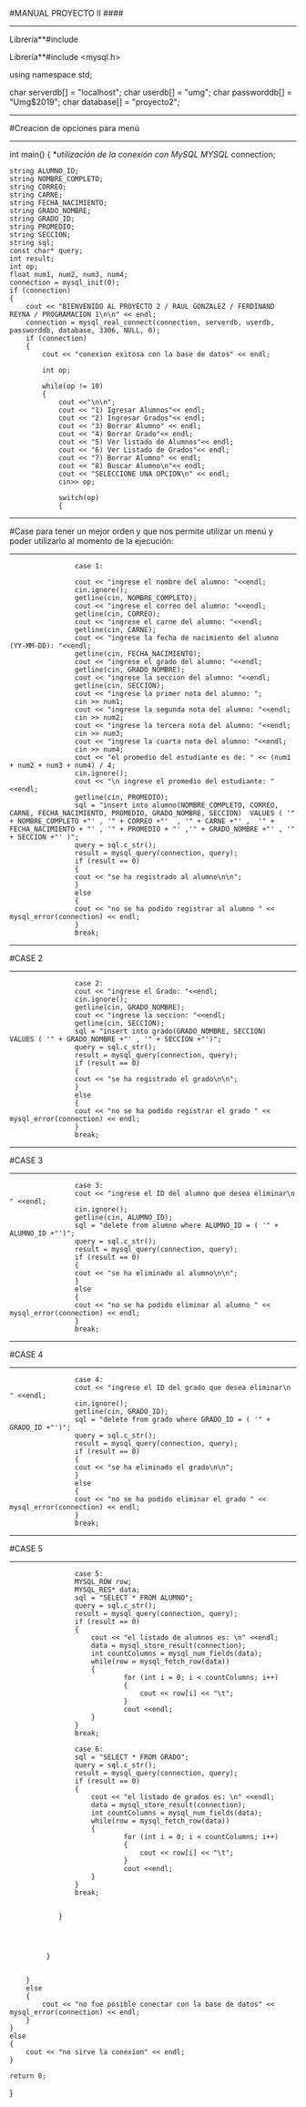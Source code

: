 #MANUAL PROYECTO II ####***Librería**#include <iostream>Librería**#include <mysql.h>using namespace std;char serverdb[] = "localhost";char userdb[] = "umg";char passworddb[] = "Umg$2019";char database[] = "proyecto2";****#Creacion de opciones para menú****int main() {	**utilización de la conexión con MySQL MYSQL* connection;	string ALUMNO_ID;	string NOMBRE_COMPLETO;	string CORREO;	string CARNE;	string FECHA_NACIMIENTO;	string GRADO_NOMBRE;	string GRADO_ID;	string PROMEDIO;	string SECCION;	string sql;	const char* query;	int result;	int op; 	float num1, num2, num3, num4;	connection = mysql_init(0);	if (connection)	{		cout << "BIENVENIDO AL PROYECTO 2 / RAUL GONZALEZ / FERDINAND REYNA / PROGRAMACION 1\n\n" << endl;		connection = mysql_real_connect(connection, serverdb, userdb, passworddb, database, 3306, NULL, 0);		if (connection)		{			cout << "conexion exitosa con la base de datos" << endl;						int op;					    while(op != 10)			{				cout <<"\n\n";				cout << "1) Igresar Alumnos"<< endl;				cout << "2) Ingresar Grados"<< endl;				cout << "3) Borrar Alumno" << endl;				cout << "4) Borrar Grado"<< endl;				cout << "5) Ver listado de Alumnos"<< endl;				cout << "6) Ver Listado de Grados"<< endl;				cout << "7) Borrar Alumno" << endl;				cout << "8) Buscar Alumno\n"<< endl;				cout << "SELECCIONE UNA OPCION\n" << endl;				cin>> op;								switch(op)				{***#Case para tener un mejor orden y que nos permite utilizar un menú y poder utilizarlo al momento de la ejecución:***					case 1: 										cout << "ingrese el nombre del alumno: "<<endl;					cin.ignore();					getline(cin, NOMBRE_COMPLETO);					cout << "ingrese el correo del alumno: "<<endl;					getline(cin, CORREO);					cout << "ingrese el carne del alumno: "<<endl;					getline(cin, CARNE);					cout << "ingrese la fecha de nacimiento del alumno (YY-MM-DD): "<<endl;					getline(cin, FECHA_NACIMIENTO);					cout << "ingrese el grado del alumno: "<<endl;					getline(cin, GRADO_NOMBRE);					cout << "ingrese la seccion del alumno: "<<endl;					getline(cin, SECCION);					cout << "ingrese la primer nota del alumno: ";					cin >> num1;					cout << "ingrese la segunda nota del alumno: "<<endl;					cin >> num2;					cout << "ingrese la tercera nota del alumno: "<<endl;					cin >> num3;					cout << "ingrese la cuarta nota del alumno: "<<endl;					cin >> num4;					cout << "el promedio del estudiante es de: " << (num1 + num2 + num3 + num4) / 4;					cin.ignore();					cout << "\n ingrese el promedio del estudiante: "<<endl;					getline(cin, PROMEDIO);					sql = "insert into alumno(NOMBRE_COMPLETO, CORREO, CARNE, FECHA_NACIMIENTO, PROMEDIO, GRADO_NOMBRE, SECCION)  VALUES ( '" + NOMBRE_COMPLETO +"' , '" + CORREO +"'  , '" + CARNE +"' ,  '" + FECHA_NACIMIENTO + "' , '" + PROMEDIO + "' ,'" + GRADO_NOMBRE +"' , '" + SECCION +"' )";					query = sql.c_str();					result = mysql_query(connection, query);					if (result == 0)					{					cout << "se ha registrado al alumno\n\n";					}		 					else					{			   	    cout << "no se ha podido registrar al alumno " << mysql_error(connection) << endl; 					}					break;***#CASE 2***															case 2:					cout << "ingrese el Grado: "<<endl;					cin.ignore();					getline(cin, GRADO_NOMBRE);					cout << "ingrese la seccion: "<<endl;					getline(cin, SECCION);					sql = "insert into grado(GRADO_NOMBRE, SECCION)  VALUES ( '" + GRADO_NOMBRE +"' , '" + SECCION +"')";					query = sql.c_str();					result = mysql_query(connection, query);					if (result == 0)					{					cout << "se ha registrado el grado\n\n";					}							else					{			   	    cout << "no se ha podido registrar el grado " << mysql_error(connection) << endl; 					}					break;***#CASE 3***															case 3:					cout << "ingrese el ID del alumno que desea eliminar\n " <<endl;					cin.ignore();					getline(cin, ALUMNO_ID);					sql = "delete from alumno where ALUMNO_ID = ( '" + ALUMNO_ID +"')";					query = sql.c_str();					result = mysql_query(connection, query);					if (result == 0)					{					cout << "se ha eliminado al alumno\n\n";					}							else					{			   	    cout << "no se ha podido eliminar al alumno " << mysql_error(connection) << endl; 					}						break;***#CASE 4***										case 4:					cout << "ingrese el ID del grado que desea eliminar\n " <<endl;					cin.ignore();					getline(cin, GRADO_ID);					sql = "delete from grado where GRADO_ID = ( '" + GRADO_ID +"')";					query = sql.c_str();					result = mysql_query(connection, query);					if (result == 0)					{					cout << "se ha eliminado el grado\n\n";					}							else					{			   	    cout << "no se ha podido eliminar el grado " << mysql_error(connection) << endl; 					}						break;***#CASE 5***										case 5: 					MYSQL_ROW row;					MYSQL_RES* data;					sql = "SELECT * FROM ALUMNO";					query = sql.c_str();					result = mysql_query(connection, query);					if (result == 0)					{  						cout << "el listado de alumnos es: \n" <<endl;						data = mysql_store_result(connection);						int countColumns = mysql_num_fields(data);						while(row = mysql_fetch_row(data))						{								for (int i = 0; i < countColumns; i++)								{									cout << row[i] << "\t";								}								cout <<endl;						}					}					break;										case 6: 					sql = "SELECT * FROM GRADO";					query = sql.c_str();					result = mysql_query(connection, query);					if (result == 0)					{  						cout << "el listado de grados es: \n" <<endl;						data = mysql_store_result(connection);						int countColumns = mysql_num_fields(data);						while(row = mysql_fetch_row(data))						{								for (int i = 0; i < countColumns; i++)								{									cout << row[i] << "\t";								}								cout <<endl;						}					}					break;													    }			    			    															 } 							}			else 		{			cout << "no fue posible conectar con la base de datos" << mysql_error(connection) << endl;		}	}	else 	{		cout << "no sirve la conexion" << endl; 	}		return 0;}
